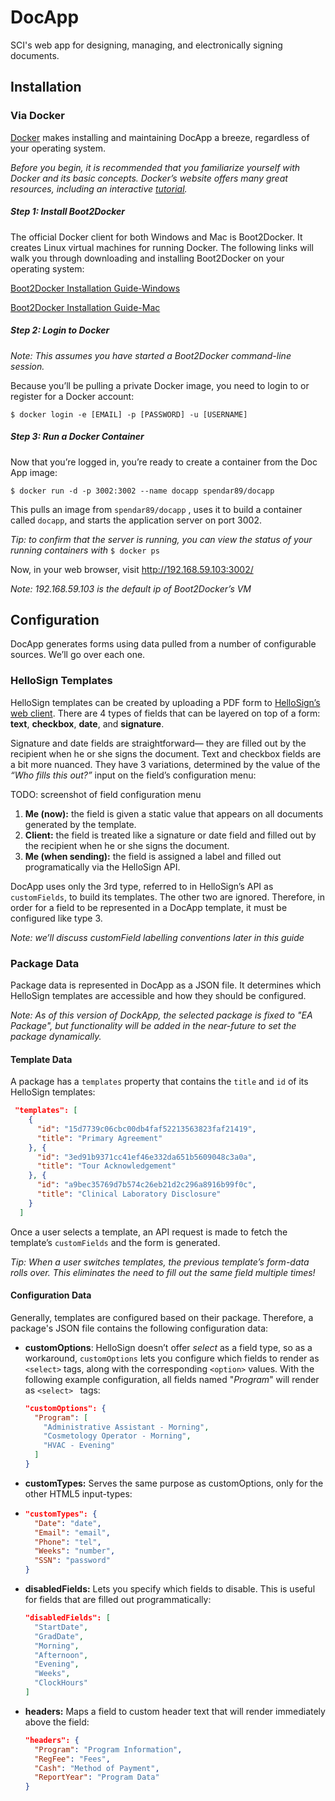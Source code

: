 # DocApp

SCI's web app for designing, managing, and electronically signing documents.

## Installation

### Via Docker

[Docker](https://www.docker.com/whatisdocker/) makes installing and maintaining DocApp a breeze, regardless of your operating system.  

*Before you begin, it is recommended that you familiarize yourself with Docker and its basic concepts.  Docker’s website offers many great resources, including an interactive [tutorial](https://www.docker.com/tryit/).*

##### Step 1: Install Boot2Docker

The official Docker client for both Windows and Mac is Boot2Docker.  It creates Linux virtual machines for running Docker. The following links will walk you through downloading and installing Boot2Docker on your operating system:

[Boot2Docker Installation Guide-Windows](https://docs.docker.com/installation/windows/)

[Boot2Docker Installation Guide-Mac](https://docs.docker.com/installation/mac/)

##### Step 2: Login to Docker

*Note: This assumes you have started a Boot2Docker command-line session.*

Because you’ll be pulling a private Docker image, you need to login to or register for a Docker account:

`$ docker login -e [EMAIL] -p [PASSWORD] -u [USERNAME]`

##### Step 3: Run a Docker Container

Now that you’re logged in, you’re ready to create a container from the Doc App image:

`$ docker run -d -p 3002:3002 --name docapp spendar89/docapp`

This pulls an image from `spendar89/docapp` , uses it to build a container called `docapp`, and starts the application server on port 3002.

*Tip: to confirm that the server is running, you can view the status of your running containers with* `$ docker ps`

Now, in your web browser, visit  http://192.168.59.103:3002/

*Note: 192.168.59.103 is the default ip of Boot2Docker’s VM*

## Configuration

DocApp generates forms using data pulled from a number of configurable sources.  We’ll go over each one.

### HelloSign Templates

HelloSign templates can be created by uploading a PDF form to [HelloSign’s web client](https://www.hellosign.com/home/createTemplate).  There are 4 types of fields that can be layered on top of a form: **text**, **checkbox**, **date**, and **signature**.  

Signature and date fields are straightforward— they are filled out by the recipient when he or she signs the document.  Text and checkbox fields are a bit more nuanced.  They have 3 variations, determined by the value of the *“Who fills this out?”* input on the field’s configuration menu:

TODO: screenshot of field configuration menu

1. **Me (now):** the field is given a static value that appears on all documents generated by the template.
2. **Client:** the field is treated like a signature or date field and filled out by the recipient when he or she signs the document.
3. **Me (when sending):** the field is assigned a label and filled out programatically via the HelloSign API.


DocApp uses only the 3rd type, referred to in HelloSign’s API as `customFields`, to build its templates.  The other two are ignored.  Therefore, in order for a field to be represented in a DocApp template, it must be configured like type 3.  

*Note: we’ll discuss customField labelling conventions later in this guide*

### Package Data

Package data is represented in DocApp as a JSON file. It determines which HelloSign templates are accessible and how they should be configured.  

*Note: As of this version of DockApp, the selected package is fixed to "EA Package", but functionality will be added in the near-future to set the package dynamically.*

#### Template Data

A package has a `templates` property that contains the `title` and `id` of its HelloSign templates:

``` json
 "templates": [
 	{     
      "id": "15d7739c06cbc00db4faf52213563823faf21419",
      "title": "Primary Agreement"
    }, { 
      "id": "3ed91b9371cc41ef46e332da651b5609048c3a0a", 
      "title": "Tour Acknowledgement"
    }, { 
      "id": "a9bec35769d7b574c26eb21d2c296a8916b99f0c",  
      "title": "Clinical Laboratory Disclosure"
    }           
  ]
```

Once a user selects a template, an API request is made to fetch the template’s `customFields` and the form is generated.

*Tip: When a user switches templates, the previous template’s form-data rolls over.  This eliminates the need to fill out the same field multiple times!*

#### Configuration Data

Generally, templates are configured based on their package.  Therefore, a package's JSON file contains the following configuration data:

- **customOptions**: HelloSign doesn’t offer *select* as a field type, so as a workaround,  `customOptions` lets you configure which fields to render as `<select>` tags, along with the corresponding `<option>` values.  With the following example configuration, all fields named "*Program*" will render as `<select> ` tags:
  
  ``` json
  "customOptions": {
    "Program": [
      "Administrative Assistant - Morning",
      "Cosmetology Operator - Morning",
      "HVAC - Evening"
    ]
  }
  ```

- **customTypes:** Serves the same purpose as customOptions, only for the other HTML5 input-types:
  
- ``` json
  "customTypes": {
    "Date": "date",
    "Email": "email",
    "Phone": "tel",
    "Weeks": "number",
    "SSN": "password"
  }
  ```
  
- **disabledFields:** Lets you specify which fields to disable.  This is useful for fields that are filled out programmatically:
  
  ``` json
  "disabledFields": [
    "StartDate",
    "GradDate",
    "Morning",
    "Afternoon",
    "Evening",
    "Weeks",
    "ClockHours"
  ]
  ```
  
- **headers:** Maps a field to custom header text that will render immediately above the field:
  
  ``` json
  "headers": {
    "Program": "Program Information",
    "RegFee": "Fees",
    "Cash": "Method of Payment",
    "ReportYear": "Program Data"
  }
  ```
  
